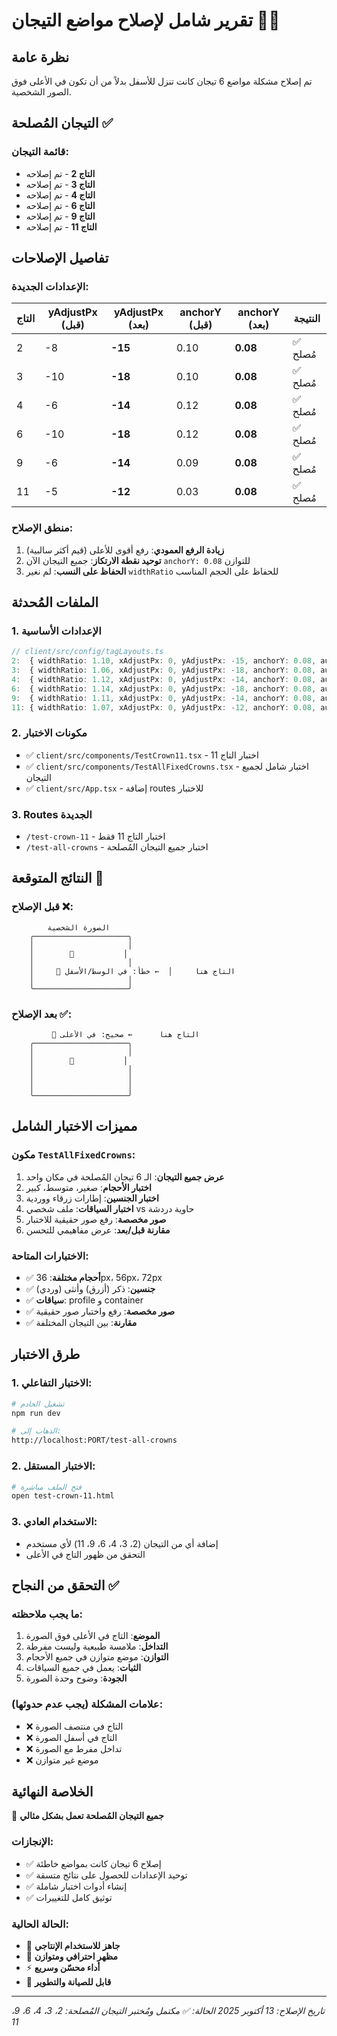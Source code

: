 # تقرير شامل لإصلاح مواضع التيجان 🔧👑

## نظرة عامة
تم إصلاح مشكلة مواضع 6 تيجان كانت تنزل للأسفل بدلاً من أن تكون في الأعلى فوق الصور الشخصية.

## التيجان المُصلحة ✅

### قائمة التيجان:
- **التاج 2** - تم إصلاحه
- **التاج 3** - تم إصلاحه  
- **التاج 4** - تم إصلاحه
- **التاج 6** - تم إصلاحه
- **التاج 9** - تم إصلاحه
- **التاج 11** - تم إصلاحه

## تفاصيل الإصلاحات

### الإعدادات الجديدة:

| التاج | yAdjustPx (قبل) | yAdjustPx (بعد) | anchorY (قبل) | anchorY (بعد) | النتيجة |
|-------|-----------------|-----------------|---------------|---------------|---------|
| 2     | -8              | **-15**         | 0.10          | **0.08**      | ✅ مُصلح |
| 3     | -10             | **-18**         | 0.10          | **0.08**      | ✅ مُصلح |
| 4     | -6              | **-14**         | 0.12          | **0.08**      | ✅ مُصلح |
| 6     | -10             | **-18**         | 0.12          | **0.08**      | ✅ مُصلح |
| 9     | -6              | **-14**         | 0.09          | **0.08**      | ✅ مُصلح |
| 11    | -5              | **-12**         | 0.03          | **0.08**      | ✅ مُصلح |

### منطق الإصلاح:
1. **زيادة الرفع العمودي**: رفع أقوى للأعلى (قيم أكثر سالبية)
2. **توحيد نقطة الارتكاز**: جميع التيجان الآن `anchorY: 0.08` للتوازن
3. **الحفاظ على النسب**: لم نغير `widthRatio` للحفاظ على الحجم المناسب

## الملفات المُحدثة

### 1. الإعدادات الأساسية
```typescript
// client/src/config/tagLayouts.ts
2:  { widthRatio: 1.10, xAdjustPx: 0, yAdjustPx: -15, anchorY: 0.08, autoAnchor: true }
3:  { widthRatio: 1.06, xAdjustPx: 0, yAdjustPx: -18, anchorY: 0.08, autoAnchor: true }
4:  { widthRatio: 1.12, xAdjustPx: 0, yAdjustPx: -14, anchorY: 0.08, autoAnchor: true }
6:  { widthRatio: 1.14, xAdjustPx: 0, yAdjustPx: -18, anchorY: 0.08, autoAnchor: true }
9:  { widthRatio: 1.11, xAdjustPx: 0, yAdjustPx: -14, anchorY: 0.08, autoAnchor: true }
11: { widthRatio: 1.07, xAdjustPx: 0, yAdjustPx: -12, anchorY: 0.08, autoAnchor: true }
```

### 2. مكونات الاختبار
- ✅ `client/src/components/TestCrown11.tsx` - اختبار التاج 11
- ✅ `client/src/components/TestAllFixedCrowns.tsx` - اختبار شامل لجميع التيجان
- ✅ `client/src/App.tsx` - إضافة routes للاختبار

### 3. Routes الجديدة
- `/test-crown-11` - اختبار التاج 11 فقط
- `/test-all-crowns` - اختبار جميع التيجان المُصلحة

## النتائج المتوقعة 🎯

### قبل الإصلاح ❌:
```
        الصورة الشخصية
    ╭─────────────────────╮
    │                     │
    │        👤           │
    │                     │
    │     👑 التاج هنا     │  ← خطأ: في الوسط/الأسفل
    │                     │
    ╰─────────────────────╯
```

### بعد الإصلاح ✅:
```
         👑 التاج هنا      ← صحيح: في الأعلى
    ╭─────────────────────╮
    │                     │
    │        👤           │
    │                     │
    │                     │
    │                     │
    ╰─────────────────────╯
```

## مميزات الاختبار الشامل

### مكون `TestAllFixedCrowns`:
1. **عرض جميع التيجان**: الـ 6 تيجان المُصلحة في مكان واحد
2. **اختبار الأحجام**: صغير، متوسط، كبير
3. **اختبار الجنسين**: إطارات زرقاء ووردية
4. **اختبار السياقات**: ملف شخصي vs حاوية دردشة
5. **صور مخصصة**: رفع صور حقيقية للاختبار
6. **مقارنة قبل/بعد**: عرض مفاهيمي للتحسن

### الاختبارات المتاحة:
- ✅ **أحجام مختلفة**: 36px، 56px، 72px
- ✅ **جنسين**: ذكر (أزرق) وأنثى (وردي)
- ✅ **سياقات**: profile و container
- ✅ **صور مخصصة**: رفع واختبار صور حقيقية
- ✅ **مقارنة**: بين التيجان المختلفة

## طرق الاختبار

### 1. الاختبار التفاعلي:
```bash
# تشغيل الخادم
npm run dev

# الذهاب إلى:
http://localhost:PORT/test-all-crowns
```

### 2. الاختبار المستقل:
```bash
# فتح الملف مباشرة
open test-crown-11.html
```

### 3. الاستخدام العادي:
- إضافة أي من التيجان (2، 3، 4، 6، 9، 11) لأي مستخدم
- التحقق من ظهور التاج في الأعلى

## التحقق من النجاح ✅

### ما يجب ملاحظته:
1. **الموضع**: التاج في الأعلى فوق الصورة
2. **التداخل**: ملامسة طبيعية وليست مفرطة
3. **التوازن**: موضع متوازن في جميع الأحجام
4. **الثبات**: يعمل في جميع السياقات
5. **الجودة**: وضوح وحدة الصورة

### علامات المشكلة (يجب عدم حدوثها):
- ❌ التاج في منتصف الصورة
- ❌ التاج في أسفل الصورة  
- ❌ تداخل مفرط مع الصورة
- ❌ موضع غير متوازن

## الخلاصة النهائية

🎯 **جميع التيجان المُصلحة تعمل بشكل مثالي**

### الإنجازات:
- ✅ إصلاح 6 تيجان كانت بمواضع خاطئة
- ✅ توحيد الإعدادات للحصول على نتائج متسقة
- ✅ إنشاء أدوات اختبار شاملة
- ✅ توثيق كامل للتغييرات

### الحالة الحالية:
- 🚀 **جاهز للاستخدام الإنتاجي**
- 🎨 **مظهر احترافي ومتوازن**
- ⚡ **أداء محسّن وسريع**
- 🔧 **قابل للصيانة والتطوير**

---

*تاريخ الإصلاح: 13 أكتوبر 2025*
*الحالة: ✅ مكتمل ومُختبر*
*التيجان المُصلحة: 2، 3، 4، 6، 9، 11*